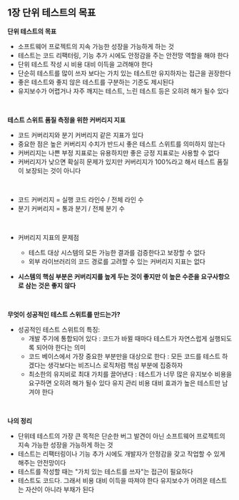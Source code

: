 ## 1장 단위 테스트의 목표


**단위 테스트의 목표**
- 소프트웨어 프로젝트의 지속 가능한 성장을 가능하게 하는 것
- 테스트는 코드 리팩터링, 기능 추가 시에도 안정감을 주는 안전망 역할을 해야 한다
- 단위 테스트 작성 시 비용 대비 이득을 고려해야 한다
- 단순히 테스트를 많이 쓰자 보다는 가치 있는 테스트만 유지하자는 접근을 권장한다
- 좋은 테스트와 좋지 않은 테스트를 구분하는 기준도 제시된다
- 유지보수가 어렵거나 자주 깨지는 테스트, 느린 테스트 등은 오히려 해가 될수 있다

<br/>

**테스트 스위트 품질 측정을 위한 커버리지 지표**

- 코드 커버리지와 분기 커버리지 같은 지표가 있다
- 중요한 점은 높은 커버리지 수치가 반드시 좋은 테스트 스위트를 의미하지 않는다
- 커버리지는 나쁜 부정 지표로는 유용하지만 좋은 긍정 지표로는 사용할 수 없다
- 커버리지가 낮으면 확실히 문제가 있지만 커버리지가 100%라고 해서 테스트 품질이 보장되는 것이 아니다

<br/>

- 코드 커버리지 = 실행 코드 라인수 / 전체 라인 수 
- 분기 커버리지 = 통과 분기 / 전체 분기 수

<br/>

- 커버리지 지표의 문제점
  - 테스트 대상 시스템의 모든 가능한 결과를 검증한다고 보장할 수 없다
  - 외부 라이브러리의 코드 경로를 고려할 수 있는 커버리지 지표는 없다

- **시스템의 핵심 부분은 커버리지를 높게 두는 것이 좋지만 이 높은 수준을 요구사항으로 삼는 것은 좋지 않다**

<br/>

**무엇이 성공적인 테스트 스위트를 만드는가?**
- 성공적인 테스트 스위트의 특징:
  - 개발 주기에 통합되어 있다 : 코드가 바뀔 때마다 테스트가 자연스럽게 실행되도록 되어야 한다는 의미
  - 코드 베이스에서 가장 중요한 부분만을 대상으로 한다 : 모든 코드를 테스트 하겠다는 생각보다는 비즈니스 로직처럼 핵심 부분에 집중하자
  - 최소한의 유지비로 최대 가치를 끌어낸다 : 테스트가 너무 많은 유지보수 비용을 요구하면 오히려 해가 될수 있다 유지 관리 비용 대비 효과가 높은 테스트만 남겨야 한다


<br/>

**나의 정리**
- 단위테 테스트의 가장 큰 목적은 단순한 버그 발견이 아닌 소프트웨어 프로젝트의 지속 가능한 성장을 가능하게 하는 것
- 테스트는 리팩터링이나 기능 추가 시에도 개발자가 안정감을 갖고 작업할 수 있게 해주는 안전망이다
- 테스트를 작성할 때는 "가치 있는 테스트를 쓰자"는 접근이 필요하다
- 테스트도 코드다. 그래서 비용 대비 이득을 따져야 한다 유지보수가 어려운 테스트는 자산이 아니라 부채가 된다

